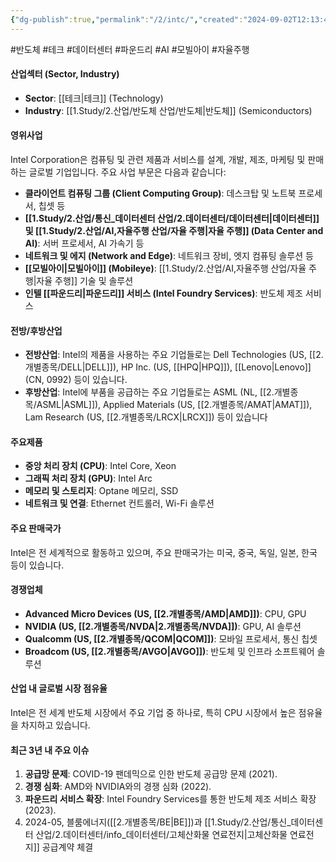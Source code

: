 ```yaml
---
{"dg-publish":true,"permalink":"/2/intc/","created":"2024-09-02T12:13:48.293+09:00","updated":"2025-07-29T21:37:04.767+09:00"}
---
```


#반도체 #테크 #데이터센터 #파운드리 #AI #모빌아이 #자율주행

#### 산업섹터 (Sector, Industry)

- **Sector**: [[테크\|테크]] (Technology)
- **Industry**: [[1.Study/2.산업/반도체 산업/반도체\|반도체]] (Semiconductors)

#### 영위사업

Intel Corporation은 컴퓨팅 및 관련 제품과 서비스를 설계, 개발, 제조, 마케팅 및 판매하는 글로벌 기업입니다. 주요 사업 부문은 다음과 같습니다:

- **클라이언트 컴퓨팅 그룹 (Client Computing Group)**: 데스크탑 및 노트북 프로세서, 칩셋 등
- **[[1.Study/2.산업/통신_데이터센터 산업/2.데이터센터/데이터센터\|데이터센터]] 및 [[1.Study/2.산업/AI,자율주행 산업/자율 주행\|자율 주행]] (Data Center and AI)**: 서버 프로세서, AI 가속기 등
- **네트워크 및 에지 (Network and Edge)**: 네트워크 장비, 엣지 컴퓨팅 솔루션 등
- **[[모빌아이\|모빌아이]] (Mobileye)**: [[1.Study/2.산업/AI,자율주행 산업/자율 주행\|자율 주행]] 기술 및 솔루션
- **인텔 [[파운드리\|파운드리]] 서비스 (Intel Foundry Services)**: 반도체 제조 서비스

#### 전방/후방산업

- **전방산업**: Intel의 제품을 사용하는 주요 기업들로는 Dell Technologies (US, [[2.개별종목/DELL\|DELL]]), HP Inc. (US, [[HPQ\|HPQ]]), [[Lenovo\|Lenovo]] (CN, 0992) 등이 있습니다.
- **후방산업**: Intel에 부품을 공급하는 주요 기업들로는 ASML (NL, [[2.개별종목/ASML\|ASML]]), Applied Materials (US, [[2.개별종목/AMAT\|AMAT]]), Lam Research (US, [[2.개별종목/LRCX\|LRCX]]) 등이 있습니다

#### 주요제품

- **중앙 처리 장치 (CPU)**: Intel Core, Xeon
- **그래픽 처리 장치 (GPU)**: Intel Arc
- **메모리 및 스토리지**: Optane 메모리, SSD
- **네트워크 및 연결**: Ethernet 컨트롤러, Wi-Fi 솔루션

#### 주요 판매국가

Intel은 전 세계적으로 활동하고 있으며, 주요 판매국가는 미국, 중국, 독일, 일본, 한국 등이 있습니다.

#### 경쟁업체

- **Advanced Micro Devices (US, [[2.개별종목/AMD\|AMD]])**: CPU, GPU
- **NVIDIA (US, [[2.개별종목/NVDA\|2.개별종목/NVDA]])**: GPU, AI 솔루션
- **Qualcomm (US, [[2.개별종목/QCOM\|QCOM]])**: 모바일 프로세서, 통신 칩셋
- **Broadcom (US, [[2.개별종목/AVGO\|AVGO]])**: 반도체 및 인프라 소프트웨어 솔루션

#### 산업 내 글로벌 시장 점유율

Intel은 전 세계 반도체 시장에서 주요 기업 중 하나로, 특히 CPU 시장에서 높은 점유율을 차지하고 있습니다.

#### 최근 3년 내 주요 이슈

1. **공급망 문제**: COVID-19 팬데믹으로 인한 반도체 공급망 문제 (2021).
2. **경쟁 심화**: AMD와 NVIDIA와의 경쟁 심화 (2022).
3. **파운드리 서비스 확장**: Intel Foundry Services를 통한 반도체 제조 서비스 확장 (2023).
4. 2024-05, 블룸에너지([[2.개별종목/BE\|BE]])과 [[1.Study/2.산업/통신_데이터센터 산업/2.데이터센터/info_데이터센터/고체산화물 연료전지\|고체산화물 연료전지]] 공급계약 체결